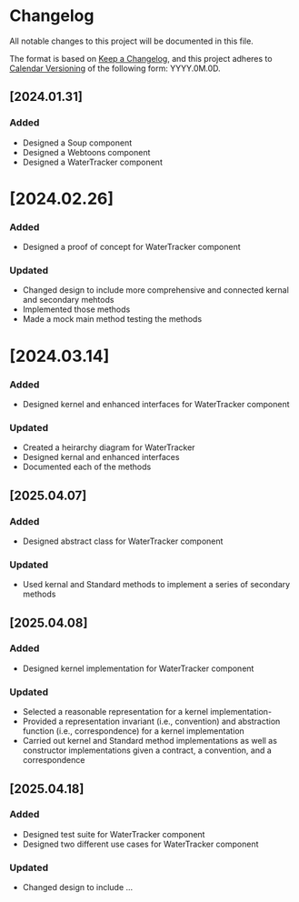 # Changelog

All notable changes to this project will be documented in this file.

The format is based on [Keep a Changelog](https://keepachangelog.com/en/1.1.0/),
and this project adheres to [Calendar Versioning](https://calver.org/) of
the following form: YYYY.0M.0D.

## [2024.01.31]

### Added

- Designed a Soup component
- Designed a Webtoons component
- Designed a WaterTracker component

# [2024.02.26]

### Added

- Designed a proof of concept for WaterTracker component

### Updated

- Changed design to include more comprehensive and connected kernal and secondary mehtods
- Implemented those methods
- Made a mock main method testing the methods

# [2024.03.14]

### Added

- Designed kernel and enhanced interfaces for WaterTracker component

### Updated

- Created a heirarchy diagram for WaterTracker
- Designed kernal and enhanced interfaces
- Documented each of the methods

## [2025.04.07]

### Added

- Designed abstract class for WaterTracker component

### Updated

- Used kernal and Standard methods to implement a series of secondary methods

## [2025.04.08]

### Added

- Designed kernel implementation for WaterTracker component

### Updated

- Selected a reasonable representation for a kernel implementation-
- Provided a representation invariant (i.e., convention) and abstraction
   function (i.e., correspondence) for a kernel implementation
- Carried out kernel and Standard method implementations as well as constructor
   implementations given a contract, a convention, and a correspondence

## [2025.04.18]

### Added

- Designed test suite for WaterTracker component
- Designed two different use cases for WaterTracker component

### Updated

- Changed design to include ...
